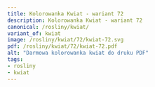 ```yaml
---
title: Kolorowanka Kwiat - wariant 72
description: Kolorowanka Kwiat - wariant 72
canonical: /rosliny/kwiat/
variant_of: kwiat
image: /rosliny/kwiat/72/kwiat-72.svg
pdf: /rosliny/kwiat/72/kwiat-72.pdf
alt: "Darmowa kolorowanka kwiat do druku PDF"
tags:
- rosliny
- kwiat
---
```

